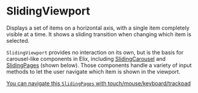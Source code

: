 # SlidingViewport

Displays a set of items on a horizontal axis, with a single item completely visible at a time. It shows a sliding transition when changing which item is selected.

`SlidingViewport` provides no interaction on its own, but is the basis for carousel-like components in Elix, including [SlidingCarousel](SlidingCarousel) and [SlidingPages](SlidingPages) (shown below). Those components handle a variety of input methods to let the user navigate which item is shown in the viewport.

[You can navigate this `SlidingPages` with touch/mouse/keyboard/trackpad](/demos/slidingPages.html)
